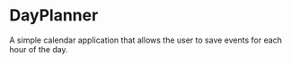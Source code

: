 # DayPlanner
A simple calendar application that allows the user to save events for each hour of the day.

